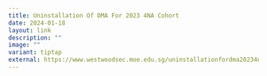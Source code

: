 ```yaml
---
title: Uninstallation Of DMA For 2023 4NA Cohort
date: 2024-01-18
layout: link
description: ""
image: ""
variant: tiptap
external: https://www.westwoodsec.moe.edu.sg/uninstallationfordma20234na/
---
```

